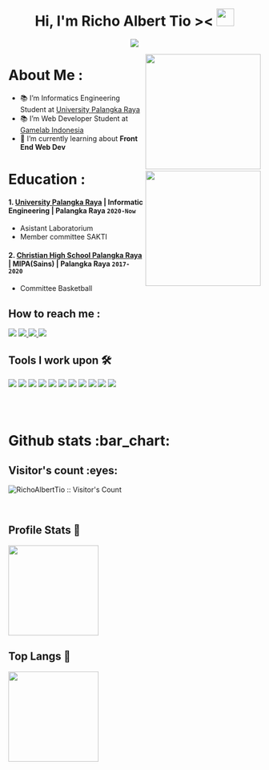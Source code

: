 
<h1 align="center">Hi, I'm Richo Albert Tio >< <img src="https://media.giphy.com/media/mGcNjsfWAjY5AEZNw6/giphy.gif" width="35"></h1>
  <p align="center">
  <a href="https://github.com/DenverCoder1/readme-typing-svg"><img src="https://readme-typing-svg.herokuapp.com?lines=Informatics+Engineering+Student;Class+Of+2020;Enthusiastic+About+New+Things&center=true&width=500&height=50"></a>
</p>

<img align='right' src="https://www.gamelab.id/img/logo-gamelab-187x51.png?v=3.10?v=3.1?v=1.1" width="230">

# About Me :
- 📚 I’m Informatics Engineering Student at <a href="https://www.upr.ac.id/">University Palangka Raya</a>
- 📚 I’m Web Developer Student at <a href="https://www.gamelab.id/">Gamelab Indonesia<a/>
- 🌱 I’m currently learning about <strong>Front End Web Dev</strong>
<img align='right' src="https://www.upr.ac.id/assets/images/logo/0.png" width="230"> 
   
# Education :
#### 1. [University Palangka Raya](https://www.upr.ac.id/) | Informatic Engineering | Palangka Raya `2020-Now`
   - Asistant Laboratorium 
   - Member committee SAKTI

 #### 2. [Christian High School Palangka Raya](https://smakristenpry.sch.id/) | MIPA(Sains) | Palangka Raya `2017-2020`
   - Committee Basketball
<!-- - 🔍 I’m looking to collaborate on <strong>Front-End Web Dev Projects</strong>
- 💬 Ask me about <strong>Pyhton, Pascal, Data Structures in C++,Java, Html, CSS, Sass, JavaScript, Jquery, Bootstrap, php,  Graphic Designing (Figma, Photoshop, canva),</strong> -->
<!-- - ⚡ Fun fact: I can talk 24/7 about Basketball. -->
<!-- <p><em>Informatics Engineering Student at <a href="https://www.upr.ac.id/">University Palangka Raya</a><img src="https://media.giphy.com/media/fYSnHlufseco8Fh93Z/giphy.gif" width="30"> 
</em></p> -->


## How to reach me :
<img src="https://img.shields.io/badge/richo16at2002@gmail.com-%23D14836.svg?&style=for-the-badge&logo=gmail&logoColor=white" href="richo16at2002@gmail.com">
<a  href="https://www.instagram.com/richo_albert_tio/">
<img src="https://img.shields.io/badge/richo_albert_tio-%23E4405F.svg?&style=for-the-badge&logo=instagram&logoColor=white">
</a>

<a href="https://www.linkedin.com/in/richo-albert-tio/">
<img src="https://img.shields.io/badge/Richo Albert Tio-%230077B5.svg?&style=for-the-badge&logo=linkedin&logoColor=white" >
</a>
<a href="https://github.com/RichoAlbertTio/">
<img src="https://img.shields.io/badge/Richo Albert Tio-000000.svg?&style=for-the-badge&logo=github&logoColor=white">
</a>
<!-- 
[![Linkedin: Royan Farid](https://img.shields.io/badge/-richo-albert-tio-blue?style=flat-square&logo=Linkedin&logoColor=white&link=https://www.linkedin.com/in/richo-albert-tio/)](https://www.linkedin.com/in/richo-albert-tio/)
[![GitHub RichoAlbertTio](https://img.shields.io/github/followers/RichoAlbertTio?label=follow&style=social)](https://github.com/RichoAlbertTio) -->

<br>

## Tools I work upon 🛠
<img src="http://img.shields.io/badge/-++-yellow?style=for-the-badge&logo=C&logoColor=white"> <img src="http://img.shields.io/badge/-Pascal-blue?style=for-the-badge&logo=Pascal&logoColor=blue"> <img src="http://img.shields.io/badge/-Sass-%23E4405F?style=for-the-badge&logo=sass&logoColor=white">
<img src="https://img.shields.io/badge/python%20-%2314354C.svg?&style=for-the-badge&logo=python&logoColor=white">   <img src="https://img.shields.io/badge/javascript%20-%23323330.svg?&style=for-the-badge&logo=javascript&logoColor=%23F7DF1E">   <img src="https://img.shields.io/badge/html5%20-%23E34F26.svg?&style=for-the-badge&logo=html5&logoColor=white">   <img src="https://img.shields.io/badge/css3%20-%231572B6.svg?&style=for-the-badge&logo=css3&logoColor=white">   <img src="https://img.shields.io/badge/bootstrap%20-%23563D7C.svg?&style=for-the-badge&logo=bootstrap&logoColor=white">   <img src="https://img.shields.io/badge/git%20-%23F05033.svg?&style=for-the-badge&logo=git&logoColor=white"/> <img src="http://img.shields.io/badge/-figma-purple?style=for-the-badge&logo=Figma&logoColor=blue">  <img src="http://img.shields.io/badge/-Java-red?style=for-the-badge&logo=java&logoColor=blue">

<br>

<br>

<h1>Github stats :bar_chart:</h1>

<h2>Visitor's count :eyes:</h2>
<p><img src="https://profile-counter.glitch.me/{RichoAlbertTio}/count.svg" alt="RichoAlbertTio :: Visitor's Count" /></p>

<br>

## Profile Stats 🎹                                                                  
<img height="180em" src="https://github-readme-stats-eight-theta.vercel.app/api?username=RichoAlbertTio&show_icons=true&theme=radical&include_all_commits=true&count_private=true"/>

<br>

## Top Langs 👅
<img height="180em" src="https://github-readme-stats-eight-theta.vercel.app/api/top-langs/?username=RichoAlbertTio&layout=compact&langs_count=8&theme=tokyonight"/>
<br> 
 
